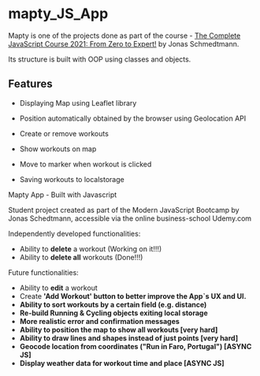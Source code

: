 # mapty_JS_App
Mapty is one of the projects done as part of the course - [The Complete JavaScript Course 2021: From Zero to Expert!](https://www.udemy.com/course/the-complete-javascript-course/) by Jonas Schmedtmann.

Its structure is built with OOP using classes and objects.

## Features

* Displaying Map using Leaflet library

* Position automatically obtained by the browser using Geolocation API

* Create or remove workouts

* Show workouts on map

* Move to marker when workout is clicked

* Saving workouts to localstorage


Mapty App - Built with Javascript <br>

Student project created as part of the Modern JavaScript Bootcamp by Jonas Schedtmann, accessible via the online business-school Udemy.com <br>

Independently developed functionalities:

- Ability to <b>delete</b> a workout (Working on it!!!)
- Ability to <b>delete all</b> workouts (Done!!!)

Future functionalities: <br>

- Ability to <b>edit</b> a workout
- Create <b>'Add Workout'<b> button to better improve the App`s UX and UI.
- Ability to <b>sort</b> workouts by a certain field (e.g. distance)
- <b>Re-build</b> Running & Cycling objects exiting local storage
- More realistic error and confirmation <b>messages</b>
- Ability to position the map to show all workouts [very hard]
- Ability to <b>draw lines and shapes</b> instead of just points [very hard]
- <b>Geocode</b> location from coordinates ("Run in Faro, Portugal") [ASYNC JS]
- <b>Display weather data</b> for workout time and place [ASYNC JS]
